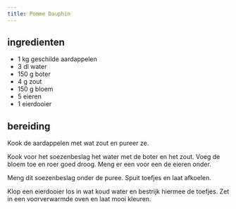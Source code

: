 ```yaml
---
title: Pomme Dauphin
---
```


## ingredienten
* 1 kg geschilde aardappelen
* 3 dl water
* 150 g boter
* 4 g zout
* 150 g bloem
* 5 eieren
* 1 eierdooier

##  bereiding 
Kook de aardappelen met wat zout en pureer ze.

Kook voor het soezenbeslag het water met de boter en het zout. Voeg de bloem toe en roer goed droog. Meng er een voor een de eieren onder.

Meng dit soezenbeslag onder de puree. Spuit toefjes en laat afkoelen.

Klop een eierdooier los in wat koud water en bestrijk hiermee de toefjes. Zet in een voorverwarmde oven en laat mooi kleuren.

